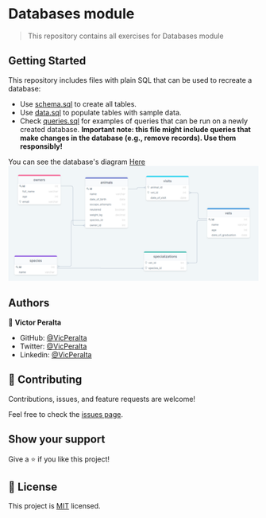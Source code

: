 # Databases module

> This repository contains all exercises for Databases module


## Getting Started

This repository includes files with plain SQL that can be used to recreate a database:

- Use [schema.sql](./schema.sql) to create all tables.
- Use [data.sql](./data.sql) to populate tables with sample data.
- Check [queries.sql](./queries.sql) for examples of queries that can be run on a newly created database. **Important note: this file might include queries that make changes in the database (e.g., remove records). Use them responsibly!**   

You can see the database's diagram [Here](https://drawsql.app/none-824/diagrams/diagram-lesson)
<img src='./diagramDatabase.PNG'>
## Authors

👤 **Victor Peralta**
- GitHub: [@VicPeralta](https://github.com/VicPeralta)
- Twitter: [@VicPeralta](https://twitter.com/VicPeralta)
- Linkedin: [@VicPeralta](https://www.linkedin.com/in/vicperalta/)


## 🤝 Contributing

Contributions, issues, and feature requests are welcome!

Feel free to check the [issues page](https://github.com/VicPeralta/databases-module/issues).

## Show your support

Give a ⭐️ if you like this project!


## 📝 License

This project is [MIT](./LICENSE.md) licensed.
